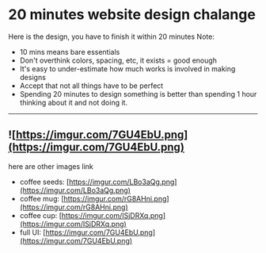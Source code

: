 # 20 minutes website design chalange

Here is the design, you have to finish it within 20 minutes 
Note:
- 10 mins means bare essentials
- Don't overthink colors, spacing, etc, it exists = good enough
- It's easy to under-estimate how much works is involved in making designs
- Accept that not all things have to be perfect
- Spending 20 minutes to design something is better than spending 1 hour thinking about it and not doing it.
---
![https://imgur.com/7GU4EbU.png](https://imgur.com/7GU4EbU.png)
---

here are other images link

- coffee seeds: [https://imgur.com/LBo3aQg.png](https://imgur.com/LBo3aQg.png)
- coffee mug: [https://imgur.com/rG8AHni.png](https://imgur.com/rG8AHni.png)
- coffee cup: [https://imgur.com/ISjDRXq.png](https://imgur.com/ISjDRXq.png)
- full UI: [https://imgur.com/7GU4EbU.png](https://imgur.com/7GU4EbU.png)
